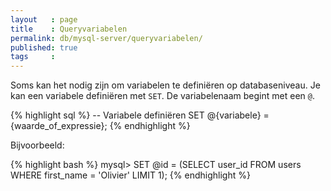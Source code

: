 ```yaml
---
layout   : page
title    : Queryvariabelen
permalink: db/mysql-server/queryvariabelen/
published: true
tags     :
---
```


Soms kan het nodig zijn om variabelen te definiëren op databaseniveau. Je kan een variabele definiëren met `SET`. De variabelenaam begint met een `@`.

{% highlight sql %}
-- Variabele definiëren
SET @{variabele} = {waarde_of_expressie};
{% endhighlight %}

Bijvoorbeeld:

{% highlight bash %}
mysql> SET @id = (SELECT user_id FROM users WHERE first_name = 'Olivier' LIMIT 1);
{% endhighlight %}